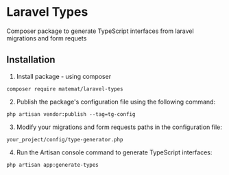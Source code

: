 # Laravel Types

Composer package to generate TypeScript interfaces from laravel migrations and form requets 

## Installation

1. Install package - using composer

```
composer require matemat/laravel-types
```
2. Publish the package's configuration file using the following command:

```
php artisan vendor:publish --tag=tg-config
```

3. Modify your migrations and form requests paths in the configuration file:

```
your_project/config/type-generator.php
```

4. Run the Artisan console command to generate TypeScript interfaces:

```
php artisan app:generate-types 
```
